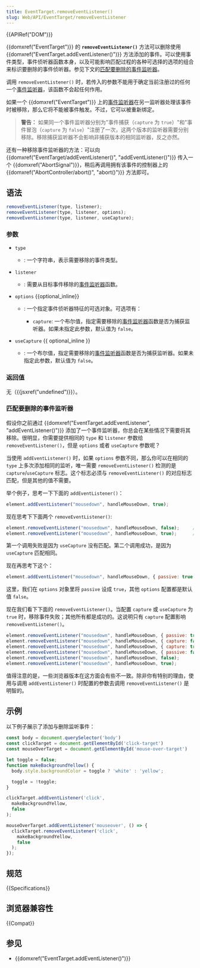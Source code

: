 ```yaml
---
title: EventTarget.removeEventListener()
slug: Web/API/EventTarget/removeEventListener
---
```


{{APIRef("DOM")}}

{{domxref("EventTarget")}} 的 **`removeEventListener()`** 方法可以删除使用 {{domxref("EventTarget.addEventListener()")}} 方法添加的事件。可以使用事件类型，事件侦听器函数本身，以及可能影响匹配过程的各种可选择的选项的组合来标识要删除的事件侦听器。参见下文的[匹配要删除的事件监听器](#匹配要删除的事件监听器)。

调用 `removeEventListener()` 时，若传入的参数不能用于确定当前注册过的任何一个[事件监听器](/zh-CN/docs/Web/API/EventTarget/addEventListener#事件监听回调)，该函数不会起任何作用。

如果一个 {{domxref("EventTarget")}} 上的[事件监听器](/zh-CN/docs/Web/API/EventTarget/addEventListener#事件监听回调)在另一监听器处理该事件时被移除，那么它将不能被事件触发。不过，它可以被重新绑定。

> **警告：** 如果同一个事件监听器分别为"事件捕获（`capture` 为 `true`）"和"事件冒泡（`capture` 为 `false`）"注册了一次，这两个版本的监听器需要分别移除。移除捕获监听器不会影响非捕获版本的相同监听器，反之亦然。

还有一种移除事件监听器的方法：可以向 {{domxref("EventTarget/addEventListener()", "addEventListener()")}} 传入一个 {{domxref("AbortSignal")}}，稍后再调用拥有该事件的控制器上的 {{domxref("AbortController/abort()", "abort()")}} 方法即可。

## 语法

```js
removeEventListener(type, listener);
removeEventListener(type, listener, options);
removeEventListener(type, listener, useCapture);
```

### 参数

- `type`
  - : 一个字符串，表示需要移除的事件类型。
- `listener`
  - : 需要从目标事件移除的[事件监听器](/zh-CN/docs/Web/API/EventTarget/addEventListener#事件监听回调)函数。
- `options` {{optional_inline}}
  - : 一个指定事件侦听器特征的可选对象。可选项有：

    - `capture`: 一个布尔值，指定需要移除的[事件监听器](/zh-CN/docs/Web/API/EventTarget/addEventListener#事件监听回调)函数是否为捕获监听器。如果未指定此参数，默认值为 `false`。

- `useCapture` {{ optional_inline }}
  - : 一个布尔值，指定需要移除的[事件监听器](/zh-CN/docs/Web/API/EventTarget/addEventListener#事件监听回调)函数是否为捕获监听器。如果未指定此参数，默认值为 `false`。

### 返回值

无（{{jsxref("undefined")}}）。

### 匹配要删除的事件监听器

假设你之前通过 {{domxref("EventTarget.addEventListener", "addEventListener()")}} 添加了一个事件监听器，你总会在某些情况下需要将其移除。很明显，你需要提供相同的 `type` 和 `listener` 参数给 `removeEventListener()`，但是 `options` 或者 `useCapture` 参数呢？

当使用 `addEventListener()` 时，如果 `options` 参数不同，那么你可以在相同的 `type` 上多次添加相同的监听，唯一需要 `removeEventListener()` 检测的是 `capture`/`useCapture` 标志。这个标志必须与 `removeEventListener()` 的对应标志匹配，但是其他的值不需要。

举个例子，思考一下下面的 `addEventListener()`：

```js
element.addEventListener("mousedown", handleMouseDown, true);
```

现在思考下下面两个 `removeEventListener()`:

```js
element.removeEventListener("mousedown", handleMouseDown, false);     // 失败
element.removeEventListener("mousedown", handleMouseDown, true);      // 成功
```

第一个调用失败是因为 `useCapture` 没有匹配。第二个调用成功，是因为 `useCapture` 匹配相同。

现在再思考下这个：

```js
element.addEventListener("mousedown", handleMouseDown, { passive: true });
```

这里，我们在 `options` 对象里将 `passive` 设成 `true`，其他 `options` 配置都是默认值 `false`。

现在我们看下下面的 `removeEventListener()`。当配置 `capture` 或 `useCapture` 为 `true` 时，移除事件失败；其他所有都是成功的。这说明只有 `capture` 配置影响 `removeEventListener()`。

```js
element.removeEventListener("mousedown", handleMouseDown, { passive: true });     // 成功
element.removeEventListener("mousedown", handleMouseDown, { capture: false });    // 成功
element.removeEventListener("mousedown", handleMouseDown, { capture: true });     // 失败
element.removeEventListener("mousedown", handleMouseDown, { passive: false });    // 成功
element.removeEventListener("mousedown", handleMouseDown, false);                 // 成功
element.removeEventListener("mousedown", handleMouseDown, true);                  // 失败
```

值得注意的是，一些浏览器版本在这方面会有些不一致。除非你有特别的理由，使用与调用 `addEventListener()` 时配置的参数去调用 `removeEventListener()` 是明智的。

## 示例

以下例子展示了添加与删除监听事件：

```js
const body = document.querySelector('body')
const clickTarget = document.getElementById('click-target')
const mouseOverTarget = document.getElementById('mouse-over-target')

let toggle = false;
function makeBackgroundYellow() {
  body.style.backgroundColor = toggle ? 'white' : 'yellow';

  toggle = !toggle;
}

clickTarget.addEventListener('click',
  makeBackgroundYellow,
  false
);

mouseOverTarget.addEventListener('mouseover', () => {
  clickTarget.removeEventListener('click',
    makeBackgroundYellow,
    false
  );
});
```

## 规范

{{Specifications}}

## 浏览器兼容性

{{Compat}}

## 参见

- {{domxref("EventTarget.addEventListener()")}}
